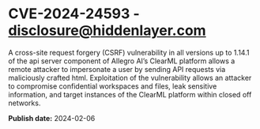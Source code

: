 # CVE-2024-24593 - disclosure@hiddenlayer.com

A cross-site request forgery (CSRF) vulnerability in all versions up to 1.14.1 of the api server component of Allegro AI’s ClearML platform allows a remote attacker to impersonate a user by sending API requests via maliciously crafted html. Exploitation of the vulnerability allows an attacker to compromise confidential workspaces and files, leak sensitive information, and target instances of the ClearML platform within closed off networks.


**Publish date:** 2024-02-06
